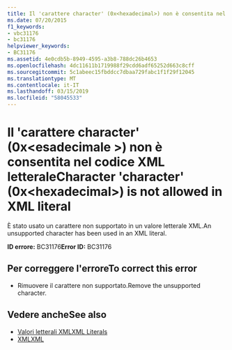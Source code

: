 ```yaml
---
title: Il 'carattere character' (0x<hexadecimal>) non è consentita nel codice XML letterale
ms.date: 07/20/2015
f1_keywords:
- vbc31176
- bc31176
helpviewer_keywords:
- BC31176
ms.assetid: 4e0cdb5b-8949-4595-a3b8-788dc26b4653
ms.openlocfilehash: 4dc11611b1719988f29cdd6adf65252d663c8cff
ms.sourcegitcommit: 5c1abeec15fbddcc7dbaa729fabc1f1f29f12045
ms.translationtype: MT
ms.contentlocale: it-IT
ms.lasthandoff: 03/15/2019
ms.locfileid: "58045533"
---
```

# <a name="character-character-0xhexadecimal-is-not-allowed-in-xml-literal"></a><span data-ttu-id="b6a20-102">Il 'carattere character' (0x\<esadecimale >) non è consentita nel codice XML letterale</span><span class="sxs-lookup"><span data-stu-id="b6a20-102">Character 'character' (0x\<hexadecimal>) is not allowed in XML literal</span></span>
<span data-ttu-id="b6a20-103">È stato usato un carattere non supportato in un valore letterale XML.</span><span class="sxs-lookup"><span data-stu-id="b6a20-103">An unsupported character has been used in an XML literal.</span></span>  
  
 <span data-ttu-id="b6a20-104">**ID errore:** BC31176</span><span class="sxs-lookup"><span data-stu-id="b6a20-104">**Error ID:** BC31176</span></span>  
  
## <a name="to-correct-this-error"></a><span data-ttu-id="b6a20-105">Per correggere l'errore</span><span class="sxs-lookup"><span data-stu-id="b6a20-105">To correct this error</span></span>  
  
-   <span data-ttu-id="b6a20-106">Rimuovere il carattere non supportato.</span><span class="sxs-lookup"><span data-stu-id="b6a20-106">Remove the unsupported character.</span></span>  
  
## <a name="see-also"></a><span data-ttu-id="b6a20-107">Vedere anche</span><span class="sxs-lookup"><span data-stu-id="b6a20-107">See also</span></span>

- [<span data-ttu-id="b6a20-108">Valori letterali XML</span><span class="sxs-lookup"><span data-stu-id="b6a20-108">XML Literals</span></span>](../../visual-basic/language-reference/xml-literals/index.md)
- [<span data-ttu-id="b6a20-109">XML</span><span class="sxs-lookup"><span data-stu-id="b6a20-109">XML</span></span>](../../visual-basic/programming-guide/language-features/xml/index.md)
